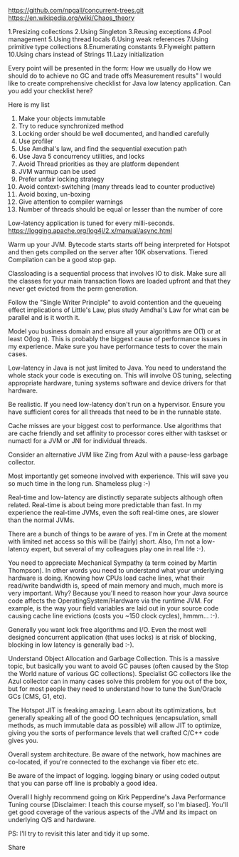 
https://github.com/npgall/concurrent-trees.git
https://en.wikipedia.org/wiki/Chaos_theory


1.Presizing collections
2.Using Singleton
3.Reusing exceptions
4.Pool management
5.Using thread locals
6.Using weak references
7.Using primitive type collections
8.Enumerating constants
9.Flyweight pattern
10.Using chars instead of Strings
11.Lazy initialization

Every point will be presented in the form:
How we usually do
How we should do to achieve no GC and trade offs
Measurement results"
I would like to create comprehensive checklist for Java low latency application. Can you add your checklist here?

Here is my list
1. Make your objects immutable
2. Try to reduce synchronized method
3. Locking order should be well documented, and handled carefully
4. Use profiler
5. Use Amdhal's law, and find the sequential execution path
6. Use Java 5 concurrency utilities, and locks
7. Avoid Thread priorities as they are platform dependent
8. JVM warmup can be used
9. Prefer unfair locking strategy
10. Avoid context-switching (many threads lead to counter productive)
11. Avoid boxing, un-boxing
12. Give attention to compiler warnings
13. Number of threads should be equal or lesser than the number of core

Low-latency application is tuned for every milli-seconds.
https://logging.apache.org/log4j/2.x/manual/async.html


Warm up your JVM. Bytecode starts starts off being interpreted for Hotspot and then gets compiled on the server after 10K observations. Tiered Compilation can be a good stop gap.

Classloading is a sequential process that involves IO to disk. Make sure all the classes for your main transaction flows are loaded upfront and that they never get evicted from the perm generation.

Follow the "Single Writer Principle" to avoid contention and the queueing effect implications of Little's Law, plus study Amdhal's Law for what can be parallel and is it worth it.

Model you business domain and ensure all your algorithms are O(1) or at least O(log n). This is probably the biggest cause of performance issues in my experience. Make sure you have performance tests to cover the main cases.

Low-latency in Java is not just limited to Java. You need to understand the whole stack your code is executing on. This will involve OS tuning, selecting appropriate hardware, tuning systems software and device drivers for that hardware.

Be realistic. If you need low-latency don't run on a hypervisor. Ensure you have sufficient cores for all threads that need to be in the runnable state.

Cache misses are your biggest cost to performance. Use algorithms that are cache friendly and set affinity to processor cores either with taskset or numactl for a JVM or JNI for individual threads.

Consider an alternative JVM like Zing from Azul with a pause-less garbage collector.

Most importantly get someone involved with experience. This will save you so much time in the long run. Shameless plug :-)

Real-time and low-latency are distinctly separate subjects although often related. Real-time is about being more predictable than fast. In my experience the real-time JVMs, even the soft real-time ones, are slower than the normal JVMs.

There are a bunch of things to be aware of yes. I'm in Crete at the moment with limited net access so this will be (fairly) short. Also, I'm not a low-latency expert, but several of my colleagues play one in real life :-).

You need to appreciate Mechanical Sympathy (a term coined by Martin Thompson). In other words you need to understand what your underlying hardware is doing. Knowing how CPUs load cache lines, what their read/write bandwidth is, speed of main memory and much, much more is very important. Why? Because you'll need to reason how your Java source code affects the OperatingSystem/Hardware via the runtime JVM. For example, is the way your field variables are laid out in your source code causing cache line evictions (costs you ~150 clock cycles), hmmm... :-).

Generally you want lock free algorithms and I/O. Even the most well designed concurrent application (that uses locks) is at risk of blocking, blocking in low latency is generally bad :-).

Understand Object Allocation and Garbage Collection. This is a massive topic, but basically you want to avoid GC pauses (often caused by the Stop the World nature of various GC collections). Specialist GC collectors like the Azul collector can in many cases solve this problem for you out of the box, but for most people they need to understand how to tune the Sun/Oracle GCs (CMS, G1, etc).

The Hotspot JIT is freaking amazing. Learn about its optimizations, but generally speaking all of the good OO techniques (encapsulation, small methods, as much immutable data as possible) will allow JIT to optimize, giving you the sorts of performance levels that well crafted C/C++ code gives you.

Overall system architecture. Be aware of the network, how machines are co-located, if you're connected to the exchange via fiber etc etc.

Be aware of the impact of logging. logging binary or using coded output that you can parse off line is probably a good idea.

Overall I highly recommend going on Kirk Pepperdine's Java Performance Tuning course [Disclaimer: I teach this course myself, so I'm biased]. You'll get good coverage of the various aspects of the JVM and its impact on underlying O/S and hardware.

PS: I'll try to revisit this later and tidy it up some.

Share